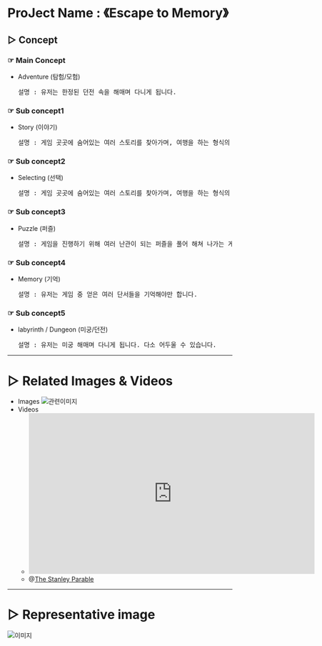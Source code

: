 # ProJect Name : 《Escape to Memory》

## ▷ Concept
### ☞ Main Concept
 - Adventure (탐험/모험)    
   <pre>설명 : 유저는 한정된 던전 속을 해매며 다니게 됩니다.</pre>    
			
### ☞ Sub concept1
 - Story (이야기)    
    <pre>설명 : 게임 곳곳에 숨어있는 여러 스토리를 찾아가며, 여행을 하는 형식의 게임입니다.</pre>     
			
### ☞ Sub concept2
 - Selecting (선택)
     <pre>설명 : 게임 곳곳에 숨어있는 여러 스토리를 찾아가며, 여행을 하는 형식의 게임입니다.</pre>     
			
### ☞ Sub concept3
 - Puzzle (퍼즐)
     <pre>설명 : 게임을 진행하기 위해 여러 난관이 되는 퍼즐을 풀어 해쳐 나가는 게임입니다.</pre>        
			
### ☞ Sub concept4
 - Memory (기억)
     <pre>설명 : 유저는 게임 중 얻은 여러 단서들을 기억해야만 합니다.</pre>     
			
### ☞ Sub concept5
 - labyrinth / Dungeon (미궁/던전)
     <pre>설명 : 유저는 미궁 해매며 다니게 됩니다. 다소 어두울 수 있습니다.</pre>   
    
-------------------------------------------------------------------------------
    
# ▷ Related Images & Videos
* Images
   ![관련이미지](./img/??.png)
* Videos    
  - <iframe width="640" height="360" src="https://youtu.be/-pHsFDiRqOM" frameborder="0" allow="autoplay; encrypted-media" allowfullscreen></iframe>      
  - @[The Stanley Parable](https://youtu.be/-pHsFDiRqOM)

------------------------------------------------------------------------------
# ▷ Representative image
![이미지](./img/??.png)
